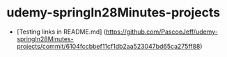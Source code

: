 # udemy-springIn28Minutes-projects

* [Testing links in README.md] (https://github.com/PascoeJeff/udemy-springIn28Minutes-projects/commit/6104fccbbef11cf1db2aa523047bd65ca275ff88)
